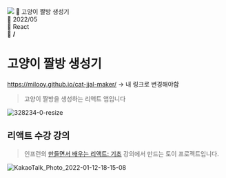 <img src="https://capsule-render.vercel.app/api?type=wave&color=auto&reversal=true&height=200&section=heade&text=cat-jjal-maker&textBg=true&fontSize=60&fontColor=auto" />
📝 고양이 짤방 생성기<br>
📅 2022/05<br>
🔨 React<br>
🔗 <b>/</b>

# 고양이 짤방 생성기

https://milooy.github.io/cat-jjal-maker/ -> 내 링크로 변경해야함

> 고양이 짤방을 생성하는 리액트 앱입니다

![328234-0-resize](https://user-images.githubusercontent.com/3839771/149098995-0b89419a-58fb-494a-ade3-27aae5342553.gif)

## 리액트 수강 강의

> 인프런의 [만들면서 배우는 리액트: 기초](https://www.inflearn.com/course/%EB%A7%8C%EB%93%A4%EB%A9%B4%EC%84%9C-%EB%B0%B0%EC%9A%B0%EB%8A%94-%EB%A6%AC%EC%95%A1%ED%8A%B8-%EA%B8%B0%EC%B4%88) 강의에서 만드는 토이 프로젝트입니다.

![KakaoTalk_Photo_2022-01-12-18-15-08](https://user-images.githubusercontent.com/3839771/149098759-6a7b4a16-5c7f-431e-8fb5-cc750fd527a2.jpeg)

